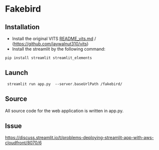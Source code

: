 # Fakebird

## Installation
- Install the original VITS [README_vits.md](README_vits.md) / (https://github.com/jaywalnut310/vits)
- Install the streamlit by the following command:
```
pip install streamlit streamlit_elements
```

## Launch

```
 streamlit run app.py  --server.baseUrlPath /fakebird/
```

## Source

All source code for the web application is written in app.py.

## Issue
https://discuss.streamlit.io/t/problems-deploying-streamlit-app-with-aws-cloudfront/8070/6


